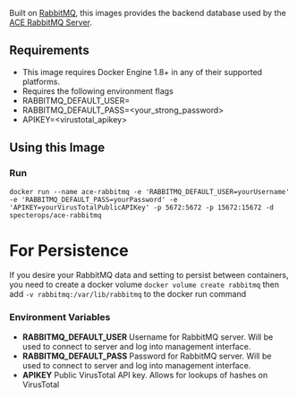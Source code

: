 Built on [RabbitMQ](https://hub.docker.com/_/rabbitmq/), this images provides the backend database used by the [ACE RabbitMQ Server](https://github.com/Invoke-IR/ACE/tree/master/ACE-RabbitMQ).

## Requirements
* This image requires Docker Engine 1.8+ in any of their supported platforms.
* Requires the following environment flags
* RABBITMQ_DEFAULT_USER=<username>
* RABBITMQ_DEFAULT_PASS=<your_strong_password>
* APIKEY=<virustotal_apikey>

## Using this Image
### Run
```
docker run --name ace-rabbitmq -e 'RABBITMQ_DEFAULT_USER=yourUsername' -e 'RABBITMQ_DEFAULT_PASS=yourPassword' -e 'APIKEY=yourVirusTotalPublicAPIKey' -p 5672:5672 -p 15672:15672 -d specterops/ace-rabbitmq
```
# For Persistence
If you desire your RabbitMQ data and setting to persist between containers, you need to create a docker volume `docker volume create rabbitmq` then add `-v rabbitmq:/var/lib/rabbitmq` to the docker run command

### Environment Variables
* **RABBITMQ_DEFAULT_USER** Username for RabbitMQ server. Will be used to connect to server and log into management interface.
* **RABBITMQ_DEFAULT_PASS** Password for RabbitMQ server. Will be used to connect to server and log into management interface.
* **APIKEY** Public VirusTotal API key. Allows for lookups of hashes on VirusTotal